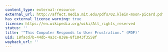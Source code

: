 ```yaml
---
content_type: external-resource
external_url: http://affect.media.mit.edu/pdfs/02.klein-moon-picard.pdf
has_external_license_warning: true
license: https://en.wikipedia.org/wiki/All_rights_reserved
status: ''
title: '"This Computer Responds to User Frustration." (PDF)'
uid: 18facd7b-44db-4a3c-838e-8f1043f3558f
wayback_url: ''
---
```

